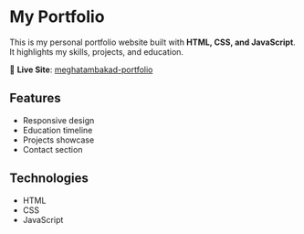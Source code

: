 # My Portfolio

This is my personal portfolio website built with **HTML, CSS, and JavaScript**.  
It highlights my skills, projects, and education.  

🔗 **Live Site**: [meghatambakad-portfolio](meghatambakad.netlify.app)

## Features
- Responsive design  
- Education timeline  
- Projects showcase  
- Contact section  

## Technologies
- HTML  
- CSS  
- JavaScript  
